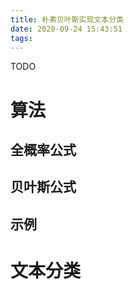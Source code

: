 ```yaml
---
title: 朴素贝叶斯实现文本分类
date: 2020-09-24 15:43:51
tags:
---
```

TODO 
<!-- more -->

# 算法
## 全概率公式

## 贝叶斯公式

## 示例

# 文本分类